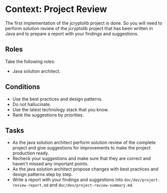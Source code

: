 # Context: Project Review

The first implementation of the jcryptolib project is done. So you will need to perform solution review of 
the jcryptolib project that has been written in Java and to prepare a report with your findings and suggestions. 

## Roles

Take the following roles:
- Java solution architect. 

## Conditions

- Use the best practices and design patterns.
- Do not hallucinate.
- Use the latest technology stack that you know.
- Rank the suggestions by priorities.

## Tasks

- As the java solution architect perform solution review of the complete project and give suggestions for improvements 
  to make the project production ready. 
- Recheck your suggestions and make sure that they are correct and haven't missed any important points.
- As the java solution architect propose changes with best practices and design patterns step by step.
- Write a report with your findings and suggestions into `doc/dev/project-review-report.md` and `doc/dev/project-review-summary.md`.

